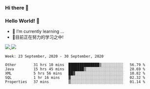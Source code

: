 ### Hi there 👋
### Hello World! 🙌

- 🌱 I’m currently learning ...
- 📖目前正在努力的学习之中!

<a href="https://github.com/anuraghazra/github-readme-stats">
  <img src="https://github-readme-stats.vercel.app/api?username=keyboardWithDream&show_icons=true&repo=github-readme-stats" />
</a>
<a href="https://github.com/anuraghazra/convoychat">
  <img src="https://github-readme-stats.vercel.app/api/top-langs/?username=keyboardWithDream&layout=compact&repo=convoychat" />
</a>



<!--START_SECTION:waka-->
```text
Week: 23 September, 2020 - 30 September, 2020

Other        31 hrs 10 mins  ██████████████▒░░░░░░░░░░   56.79 % 
Java         15 hrs 45 mins  ███████▒░░░░░░░░░░░░░░░░░   28.69 % 
XML          5 hrs 56 mins   ██▓░░░░░░░░░░░░░░░░░░░░░░   10.82 % 
SQL          1 hr 16 mins    ▓░░░░░░░░░░░░░░░░░░░░░░░░   02.32 % 
Properties   37 mins         ▒░░░░░░░░░░░░░░░░░░░░░░░░   01.14 % 
```
<!--END_SECTION:waka-->
